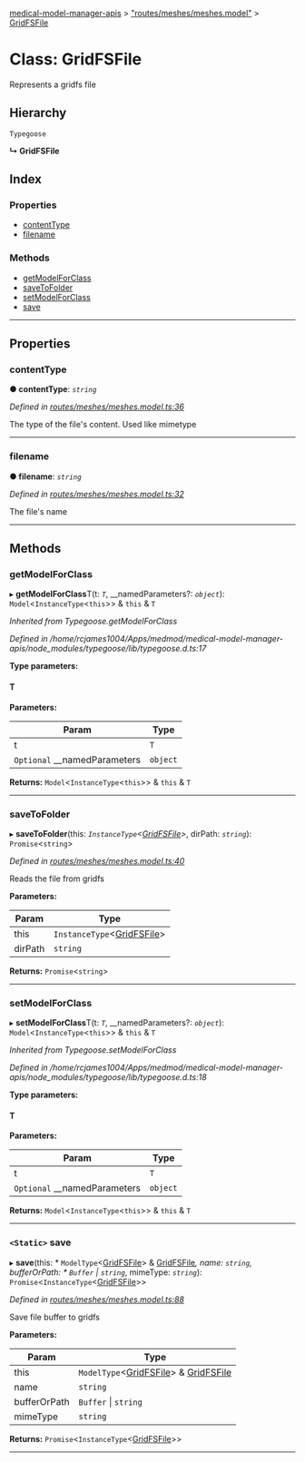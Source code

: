 [medical-model-manager-apis](../README.md) > ["routes/meshes/meshes.model"](../modules/_routes_meshes_meshes_model_.md) > [GridFSFile](../classes/_routes_meshes_meshes_model_.gridfsfile.md)

# Class: GridFSFile

Represents a gridfs file

## Hierarchy

 `Typegoose`

**↳ GridFSFile**

## Index

### Properties

* [contentType](_routes_meshes_meshes_model_.gridfsfile.md#contenttype)
* [filename](_routes_meshes_meshes_model_.gridfsfile.md#filename)

### Methods

* [getModelForClass](_routes_meshes_meshes_model_.gridfsfile.md#getmodelforclass)
* [saveToFolder](_routes_meshes_meshes_model_.gridfsfile.md#savetofolder)
* [setModelForClass](_routes_meshes_meshes_model_.gridfsfile.md#setmodelforclass)
* [save](_routes_meshes_meshes_model_.gridfsfile.md#save)

---

## Properties

<a id="contenttype"></a>

###  contentType

**● contentType**: *`string`*

*Defined in [routes/meshes/meshes.model.ts:36](https://github.com/drryanjames/medical-model-management-apis/blob/f5b2e31/src/routes/meshes/meshes.model.ts#L36)*

The type of the file's content. Used like mimetype

___
<a id="filename"></a>

###  filename

**● filename**: *`string`*

*Defined in [routes/meshes/meshes.model.ts:32](https://github.com/drryanjames/medical-model-management-apis/blob/f5b2e31/src/routes/meshes/meshes.model.ts#L32)*

The file's name

___

## Methods

<a id="getmodelforclass"></a>

###  getModelForClass

▸ **getModelForClass**T(t: *`T`*, __namedParameters?: *`object`*):  `Model`<`InstanceType`<`this`>> & `this` & `T`

*Inherited from Typegoose.getModelForClass*

*Defined in /home/rcjames1004/Apps/medmod/medical-model-manager-apis/node_modules/typegoose/lib/typegoose.d.ts:17*

**Type parameters:**

#### T 
**Parameters:**

| Param | Type |
| ------ | ------ |
| t | `T` |
| `Optional` __namedParameters | `object` |

**Returns:**  `Model`<`InstanceType`<`this`>> & `this` & `T`

___
<a id="savetofolder"></a>

###  saveToFolder

▸ **saveToFolder**(this: *`InstanceType`<[GridFSFile](_routes_meshes_meshes_model_.gridfsfile.md)>*, dirPath: *`string`*): `Promise`<`string`>

*Defined in [routes/meshes/meshes.model.ts:40](https://github.com/drryanjames/medical-model-management-apis/blob/f5b2e31/src/routes/meshes/meshes.model.ts#L40)*

Reads the file from gridfs

**Parameters:**

| Param | Type |
| ------ | ------ |
| this | `InstanceType`<[GridFSFile](_routes_meshes_meshes_model_.gridfsfile.md)> |
| dirPath | `string` |

**Returns:** `Promise`<`string`>

___
<a id="setmodelforclass"></a>

###  setModelForClass

▸ **setModelForClass**T(t: *`T`*, __namedParameters?: *`object`*):  `Model`<`InstanceType`<`this`>> & `this` & `T`

*Inherited from Typegoose.setModelForClass*

*Defined in /home/rcjames1004/Apps/medmod/medical-model-manager-apis/node_modules/typegoose/lib/typegoose.d.ts:18*

**Type parameters:**

#### T 
**Parameters:**

| Param | Type |
| ------ | ------ |
| t | `T` |
| `Optional` __namedParameters | `object` |

**Returns:**  `Model`<`InstanceType`<`this`>> & `this` & `T`

___
<a id="save"></a>

### `<Static>` save

▸ **save**(this: * `ModelType`<[GridFSFile](_routes_meshes_meshes_model_.gridfsfile.md)> & [GridFSFile](_routes_meshes_meshes_model_.gridfsfile.md)*, name: *`string`*, bufferOrPath: * `Buffer` &#124; `string`*, mimeType: *`string`*): `Promise`<`InstanceType`<[GridFSFile](_routes_meshes_meshes_model_.gridfsfile.md)>>

*Defined in [routes/meshes/meshes.model.ts:88](https://github.com/drryanjames/medical-model-management-apis/blob/f5b2e31/src/routes/meshes/meshes.model.ts#L88)*

Save file buffer to gridfs

**Parameters:**

| Param | Type |
| ------ | ------ |
| this |  `ModelType`<[GridFSFile](_routes_meshes_meshes_model_.gridfsfile.md)> & [GridFSFile](_routes_meshes_meshes_model_.gridfsfile.md)|
| name | `string` |
| bufferOrPath |  `Buffer` &#124; `string`|
| mimeType | `string` |

**Returns:** `Promise`<`InstanceType`<[GridFSFile](_routes_meshes_meshes_model_.gridfsfile.md)>>

___

